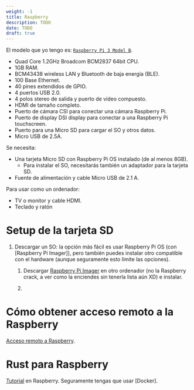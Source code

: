 ```yaml
---
weight: -1
title: Raspberry
description: TODO
date: TODO
draft: true
---
```


[imager]: https://www.raspberrypi.com/software/
[model]: https://www.raspberrypi.com/products/raspberry-pi-3-model-b/
[remote]: https://www.raspberrypi.com/documentation/computers/remote-access.html
[rust]: https://github.com/rust-embedded/rust-raspberrypi-OS-tutorials

El modelo que yo tengo es: [`Raspberry Pi 3 Model B`][model].
- Quad Core 1.2GHz Broadcom BCM2837 64bit CPU.
- 1GB RAM.
- BCM43438 wireless LAN y Bluetooth de baja energía (BLE).
- 100 Base Ethernet.
- 40 pines extendidos de GPIO.
- 4 puertos USB 2.0.
- 4 polos stereo de salida y puerto de vídeo compuesto.
- HDMI de tamaño completo.
- Puerto de cámara CSI para conectar una cámara Raspberry Pi.
- Puerto de display DSI display para conectar a una Raspberry Pi touchscreen.
- Puerto para una Micro SD para cargar el SO y otros datos.
- Micro USB de 2.5A.

Se necesita:
- Una tarjeta Micro SD con Raspberry Pi OS instalado (de al menos 8GB).
    - Para instalar el SO, necesitarás también un adaptador para la tarjeta SD.
- Fuente de alimentación y cable Micro USB de 2.1 A.

Para usar como un ordenador:
- TV o monitor y cable HDMI.
- Teclado y ratón

# Setup de la tarjeta SD
1. Descargar un SO: la opción más fácil es usar Raspberry Pi OS (con
[Raspberry Pi Imager]), pero también
puedes instalar otro compatible con el hardware (aunque seguramente esto limite
las opciones).

    1. Descargar [Raspberry Pi Imager][imager] en otro ordenador (no la Raspberry crack,
    a ver como la enciendes sin tenerla lista aún XD) e instalar.

    2.

# Cómo obtener acceso remoto a la Raspberry
[Acceso remoto a Raspberry][remote].

# Rust para Raspberry
[Tutorial][rust] en Raspberry. Seguramente tengas que usar [Docker].
